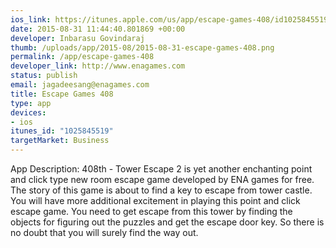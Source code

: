 ```yaml
--- 
ios_link: https://itunes.apple.com/us/app/escape-games-408/id1025845519?mt=8
date: 2015-08-31 11:44:40.801869 +00:00
developer: Inbarasu Govindaraj
thumb: /uploads/app/2015-08/2015-08-31-escape-games-408.png
permalink: /app/escape-games-408
developer_link: http://www.enagames.com
status: publish
email: jagadeesang@enagames.com
title: Escape Games 408
type: app
devices: 
- ios
itunes_id: "1025845519"
targetMarket: Business
---
```


App  Description:
       408th - Tower Escape 2 is yet another enchanting point and click type new room escape game developed by ENA games for free. The story of this game is about to find a key to escape from tower castle. You will have more additional excitement in playing this point and click escape game. You need to get escape from this tower by finding the objects for figuring out the puzzles and get the escape door key. So there is no doubt that you will surely find the way out.
